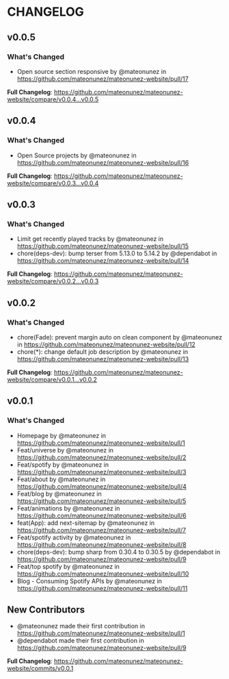 # CHANGELOG

## v0.0.5

### What's Changed

* Open source section responsive by @mateonunez in https://github.com/mateonunez/mateonunez-website/pull/17

**Full Changelog**: https://github.com/mateonunez/mateonunez-website/compare/v0.0.4...v0.0.5

## v0.0.4

### What's Changed

* Open Source projects by @mateonunez in https://github.com/mateonunez/mateonunez-website/pull/16

**Full Changelog**: https://github.com/mateonunez/mateonunez-website/compare/v0.0.3...v0.0.4

## v0.0.3

### What's Changed

* Limit get recently played tracks by @mateonunez in https://github.com/mateonunez/mateonunez-website/pull/15
* chore(deps-dev): bump terser from 5.13.0 to 5.14.2 by @dependabot in https://github.com/mateonunez/mateonunez-website/pull/14

**Full Changelog**: https://github.com/mateonunez/mateonunez-website/compare/v0.0.2...v0.0.3

## v0.0.2

### What's Changed

* chore(Fade): prevent margin auto on clean component by @mateonunez in https://github.com/mateonunez/mateonunez-website/pull/12
* chore(*): change default job description by @mateonunez in https://github.com/mateonunez/mateonunez-website/pull/13

**Full Changelog**: https://github.com/mateonunez/mateonunez-website/compare/v0.0.1...v0.0.2

## v0.0.1

### What's Changed
* Homepage by @mateonunez in https://github.com/mateonunez/mateonunez-website/pull/1
* Feat/universe by @mateonunez in https://github.com/mateonunez/mateonunez-website/pull/2
* Feat/spotify by @mateonunez in https://github.com/mateonunez/mateonunez-website/pull/3
* Feat/about by @mateonunez in https://github.com/mateonunez/mateonunez-website/pull/4
* Feat/blog by @mateonunez in https://github.com/mateonunez/mateonunez-website/pull/5
* Feat/animations by @mateonunez in https://github.com/mateonunez/mateonunez-website/pull/6
* feat(App): add next-sitemap by @mateonunez in https://github.com/mateonunez/mateonunez-website/pull/7
* Feat/spotify activity by @mateonunez in https://github.com/mateonunez/mateonunez-website/pull/8
* chore(deps-dev): bump sharp from 0.30.4 to 0.30.5 by @dependabot in https://github.com/mateonunez/mateonunez-website/pull/9
* Feat/top spotify by @mateonunez in https://github.com/mateonunez/mateonunez-website/pull/10
* Blog - Consuming Spotify APIs by @mateonunez in https://github.com/mateonunez/mateonunez-website/pull/11

## New Contributors
* @mateonunez made their first contribution in https://github.com/mateonunez/mateonunez-website/pull/1
* @dependabot made their first contribution in https://github.com/mateonunez/mateonunez-website/pull/9

**Full Changelog**: https://github.com/mateonunez/mateonunez-website/commits/v0.0.1
